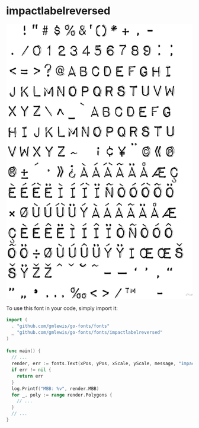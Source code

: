 # impactlabelreversed

![impactlabelreversed](impactlabelreversed.png)

To use this font in your code, simply import it:

```go
import (
  . "github.com/gmlewis/go-fonts/fonts"
  _ "github.com/gmlewis/go-fonts/fonts/impactlabelreversed"
)

func main() {
  // ...
  render, err := fonts.Text(xPos, yPos, xScale, yScale, message, "impactlabelreversed", Center)
  if err != nil {
    return err
  }
  log.Printf("MBB: %v", render.MBB)
  for _, poly := range render.Polygons {
    // ...
  }
  // ...
}
```
